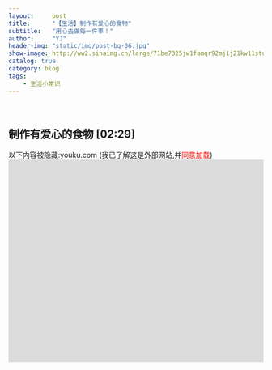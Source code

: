 ```yaml
---
layout:     post
title:      "【生活】制作有爱心的食物"
subtitle:   "用心去做每一件事！"
author:     "YJ"
header-img: "static/img/post-bg-06.jpg"
show-image: http://ww2.sinaimg.cn/large/71be7325jw1famqr92mj1j21kw11stuy.jpg
catalog: true
category: blog
tags:
    - 生活小常识
---
```


<div>
  <br>
  <h2>制作有爱心的食物 [02:29]</h2>
  <a style="cursor:pointer" onclick="getElementById('iframe2').src='http://player.youku.com/embed/XMjUwNjE5ODc5Ng=='">以下内容被隐藏:youku.com (我已了解这是外部网站,并<font color="red">同意加载</font>)</a>
  <br>
  <iframe src="about:blank" id="iframe2" frameborder="0" allowtransparency="true" scrolling="YES" width="100%" height="400" style=" background-color:#DCDCDC;"></iframe>
</div>